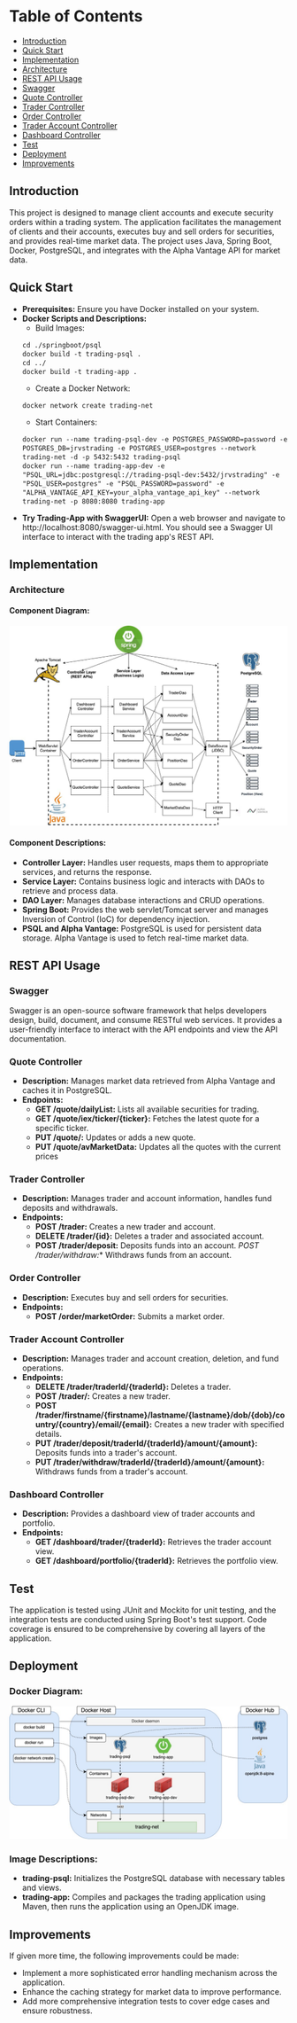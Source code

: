 # **Table of Contents**

* [Introduction](#Introduction)
* [Quick Start](#Quick-Start)
* [Implementation](#Implementation)
* [Architecture](#Architecture)
* [REST API Usage](#REST-API-Usage)
* [Swagger](#Swagger)
* [Quote Controller](#Quote-Controller)
* [Trader Controller](#Trader-Controller)
* [Order Controller](#Order-Controller)
* [Trader Account Controller](#Trader-Account-Controller)
* [Dashboard Controller](#Dashboard-Controller)
* [Test](#Test)
* [Deployment](#Deployment)
* [Improvements](#Improvements)

## Introduction

This project is designed to manage client accounts and execute security orders within a trading system. The application facilitates the management of clients and their accounts, executes buy and sell orders for securities, and provides real-time market data. The project uses Java, Spring Boot, Docker, PostgreSQL, and integrates with the Alpha Vantage API for market data.

## Quick Start

* **Prerequisites:** Ensure you have Docker installed on your system.
* **Docker Scripts and Descriptions:**
  * Build Images:
  ```
  cd ./springboot/psql 
  docker build -t trading-psql .
  cd ../
  docker build -t trading-app .
  ```
  * Create a Docker Network:
  ```
  docker network create trading-net
  ```
  * Start Containers:
  ```  
  docker run --name trading-psql-dev -e POSTGRES_PASSWORD=password -e POSTGRES_DB=jrvstrading -e POSTGRES_USER=postgres --network trading-net -d -p 5432:5432 trading-psql
  docker run --name trading-app-dev -e "PSQL_URL=jdbc:postgresql://trading-psql-dev:5432/jrvstrading" -e "PSQL_USER=postgres" -e "PSQL_PASSWORD=password" -e "ALPHA_VANTAGE_API_KEY=your_alpha_vantage_api_key" --network trading-net -p 8080:8080 trading-app
  ```
* **Try Trading-App with SwaggerUI:**
  Open a web browser and navigate to http://localhost:8080/swagger-ui.html. You should see a Swagger UI interface to interact with the trading app's REST API.
  

## Implementation

### Architecture

#### Component Diagram:
![Trading App Architecture](assets/trading_app_arch.jpg)

#### Component Descriptions:

* **Controller Layer:** Handles user requests, maps them to appropriate services, and returns the response.
* **Service Layer:** Contains business logic and interacts with DAOs to retrieve and process data.
* **DAO Layer:** Manages database interactions and CRUD operations.
* **Spring Boot:** Provides the web servlet/Tomcat server and manages Inversion of Control (IoC) for dependency injection.
* **PSQL and Alpha Vantage:** PostgreSQL is used for persistent data storage. Alpha Vantage is used to fetch real-time market data.

## REST API Usage

### Swagger

Swagger is an open-source software framework that helps developers design, build, document, and consume RESTful web services. It provides a user-friendly interface to interact with the API endpoints and view the API documentation.

### Quote Controller

* **Description:** Manages market data retrieved from Alpha Vantage and caches it in PostgreSQL.
* **Endpoints:**
  * **GET /quote/dailyList:** Lists all available securities for trading.
  * **GET /quote/iex/ticker/{ticker}:** Fetches the latest quote for a specific ticker.
  * **PUT /quote/:** Updates or adds a new quote.
  * **PUT /quote/avMarketData:** Updates all the quotes with the current prices

### Trader Controller

* **Description:** Manages trader and account information, handles fund deposits and withdrawals.
* **Endpoints:**
  * **POST /trader:** Creates a new trader and account.
  * **DELETE /trader/{id}:** Deletes a trader and associated account.
  * **POST /trader/deposit:** Deposits funds into an account.
  *POST /trader/withdraw:** Withdraws funds from an account.

### Order Controller

* **Description:** Executes buy and sell orders for securities.
* **Endpoints:**
  * **POST /order/marketOrder:** Submits a market order.

### Trader Account Controller
* **Description:** Manages trader and account creation, deletion, and fund operations.
* **Endpoints:**
  * **DELETE /trader/traderId/{traderId}:** Deletes a trader.
  * **POST /trader/:** Creates a new trader.
  * **POST /trader/firstname/{firstname}/lastname/{lastname}/dob/{dob}/country/{country}/email/{email}:** Creates a new trader with specified details.
  * **PUT /trader/deposit/traderId/{traderId}/amount/{amount}:** Deposits funds into a trader's account.
  * **PUT /trader/withdraw/traderId/{traderId}/amount/{amount}:** Withdraws funds from a trader's account. 

### Dashboard Controller
* **Description:** Provides a dashboard view of trader accounts and portfolio.
* **Endpoints:**
  * **GET /dashboard/trader/{traderId}:** Retrieves the trader account view.
  * **GET /dashboard/portfolio/{traderId}:** Retrieves the portfolio view.

## Test

The application is tested using JUnit and Mockito for unit testing, and the integration tests are conducted using Spring Boot's test support. Code coverage is ensured to be comprehensive by covering all layers of the application.

## Deployment

### Docker Diagram:
![Trading App Docker Architecture](assets/trading_app_docker_arch.jpg)

### Image Descriptions:

* **trading-psql:** Initializes the PostgreSQL database with necessary tables and views.
* **trading-app:** Compiles and packages the trading application using Maven, then runs the application using an OpenJDK image.

## Improvements

If given more time, the following improvements could be made:

* Implement a more sophisticated error handling mechanism across the application.
* Enhance the caching strategy for market data to improve performance.
* Add more comprehensive integration tests to cover edge cases and ensure robustness.
